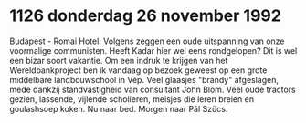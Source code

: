 # 1126 donderdag 26 november 1992
Budapest - Romai Hotel.
Volgens zeggen een oude uitspanning van onze voormalige communisten. Heeft Kadar hier wel eens rondgelopen? Dit is wel een bizar soort vakantie. Om een indruk te krijgen van het Wereldbankproject ben ik vandaag op bezoek geweest op een grote middelbare landbouwschool in Vép. Veel glaasjes "brandy" afgeslagen, mede dankzij standvastigheid van consultant John Blom. Veel oude tractors gezien, lassende, vijlende scholieren, meisjes die leren breien en goulashsoep koken. Nu naar bed. Morgen naar Pál Szücs.
